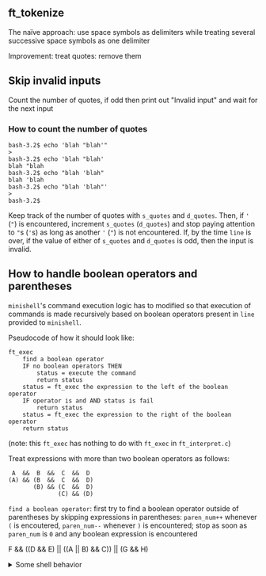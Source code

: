 ## ft_tokenize
The naïve approach: use space symbols as delimiters while treating several successive space symbols as one delimiter

Improvement: treat quotes: remove them

## Skip invalid inputs
Count the number of quotes, if odd then print out "Invalid input" and wait for the next input

### How to count the number of quotes
```
bash-3.2$ echo 'blah "blah'"
> 
bash-3.2$ echo 'blah "blah'
blah "blah
bash-3.2$ echo "blah 'blah"
blah 'blah
bash-3.2$ echo "blah 'blah"'
> 
bash-3.2$
```
Keep track of the number of quotes with `s_quotes` and `d_quotes`. Then, if `'` (`"`) is encountered, increment `s_quotes` (`d_quotes`) and stop paying attention to `"`s (`'`s) as long as another `'` (`"`) is not encountered. If, by the time `line` is over, if the value of either of `s_quotes` and `d_quotes` is odd, then the input is invalid.

## How to handle boolean operators and parentheses
`minishell`'s command execution logic has to modified so that execution of commands is made recursively based on boolean operators present in `line` provided to `minishell`.

Pseudocode of how it should look like:
```
ft_exec
	find a boolean operator
	IF no boolean operators THEN
		status = execute the command
		return status
	status = ft_exec the expression to the left of the boolean operator
	IF operator is and AND status is fail
		return status
	status = ft_exec the expression to the right of the boolean operator
	return status
```
(note: this `ft_exec` has nothing to do with `ft_exec` in `ft_interpret.c`)

Treat expressions with more than two boolean operators as follows:

```
 A  &&  B  &&  C  &&  D
(A) && (B  &&  C  &&  D)
       (B) && (C  &&  D)
	          (C) && (D)
```

`find a boolean operator`: first try to find a boolean operator outside of parentheses by skipping expressions in parentheses: `paren_num++` whenever `(` is encoutered, `paren_num--` whenever `)` is encountered; stop as soon as `paren_num` is `0` and any boolean expression is encountered





F && ((D && E) || ((A || B) && C)) || (G && H)


<details>
<summary>Some shell behavior</summary>
<p>

```
bash-3.2$ echo $HOME
/Users/amamian
```
```
bash-3.2$ echo '$HOME'
$HOME
```
```
bash-3.2$ echo "$HOME"
/Users/amamian
```
```
bash-3.2$ echo $HOMEE
bash-3.2$
```
```
bash-3.2$ echo $HOMEE'andthen'$HOME
andthen/Users/amamian
```
```
bash-3.2$ echo $HOMEE 'andthen' $HOME
andthen /Users/amamian
```
```
bash-3.2$ echo $$
23298 [current pid]
```
```
bash-3.2$ echo $
$
```
```
bash-3.2$ echo $$$
23298$
```
```
bash-3.2$ echo $$$$
2329823298
```

valid chars that env var can
                             -consist of and can begin with: upper/lowercase letters, underscores
                             -consist of                   : numbers

Double expansions do not take place:
```
bash-3.2$ tar_tar='$tur'
bash-3.2$ echo $tar_tar
$tur
```

If heredoc is non-quoted, then env vars inside of it are ALWAYS expanded, no matter whether they themselves are quoted or not:
```
bash-3.2$ cat << END
> $HOME
> END
/Users/amamian
```
```
bash-3.2$ cat << END
> "$HOME"
> END
"/Users/amamian"
```
```
bash-3.2$ cat << END
> '$HOME'
> END
'/Users/amamian'
```
</p>
</details>

